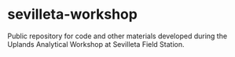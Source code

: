 # sevilleta-workshop
Public repository for code and other materials developed during the Uplands
Analytical Workshop at Sevilleta Field Station.
